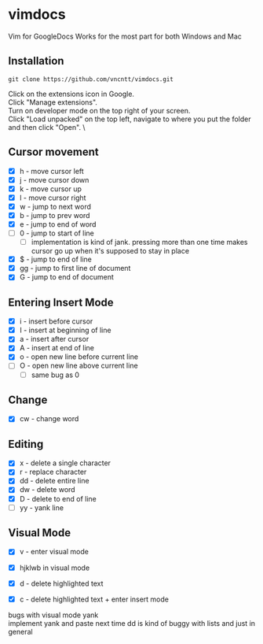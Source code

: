 # vimdocs
Vim for GoogleDocs 
Works for the most part for both Windows and Mac

## Installation

```
git clone https://github.com/vncntt/vimdocs.git
```
Click on the extensions icon in Google.  
Click "Manage extensions".\
Turn on developer mode on the top right of your screen.\
Click "Load unpacked" on the top left, navigate to where you put the folder and then click "Open". \

## Cursor movement

- [x] h - move cursor left
- [x] j - move cursor down
- [x] k - move cursor up
- [x] l - move cursor right
- [x] w - jump to next word
- [x] b - jump to prev word
- [x] e - jump to end of word
- [ ] 0 - jump to start of line
	- [ ] implementation is kind of jank. pressing more than one time makes cursor go up when it's supposed to stay in place
- [x] $ - jump to end of line
- [x] gg - jump to first line of document
- [x] G - jump to end of document

## Entering Insert Mode

- [x] i - insert before cursor
- [x] I - insert at beginning of line
- [x] a - insert after cursor
- [x] A - insert at end of line
- [x] o - open new line before current line
- [ ] O - open new line above current line
	- [ ] same bug as 0

## Change

- [x] cw - change word

## Editing

- [x] x - delete a single character
- [x] r - replace character
- [x] dd - delete entire line
- [x] dw - delete word
- [x] D - delete to end of line
- [ ] yy - yank line

## Visual Mode

- [x] v - enter visual mode
- [x] hjklwb in visual mode
- [x] d - delete highlighted text
- [x] c - delete highlighted text + enter insert mode




bugs with visual mode yank  
implement yank and paste next time
dd is kind of buggy with lists and just in general